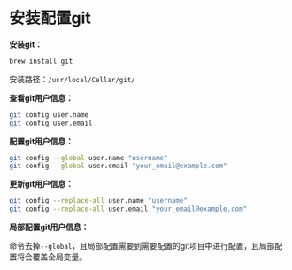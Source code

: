 # 安装配置git

**安装git：**
```bash
brew install git
```
安装路径：`/usr/local/Cellar/git/`

**查看git用户信息：**
```bash
git config user.name
git config user.email
```
**配置git用户信息：**
```bash
git config --global user.name "username"
git config --global user.email "your_email@example.com"
```
**更新git用户信息：**
```bash
git config --replace-all user.name "username"
git config --replace-all user.email "your_email@example.com"
```

**局部配置git用户信息：**

命令去掉`--global`，且局部配置需要到需要配置的git项目中进行配置，且局部配置将会覆盖全局变量。
